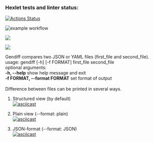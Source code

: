 ### Hexlet tests and linter status:
[![Actions Status](https://github.com/LenaVolkova/python-project-lvl2/workflows/hexlet-check/badge.svg)](https://github.com/LenaVolkova/python-project-lvl2/actions)

![example workflow](https://github.com/LenaVolkova/python-project-lvl2/actions/workflows/linter-test-check.yml/badge.svg)

<a href="https://codeclimate.com/github/LenaVolkova/python-project-lvl2/maintainability"><img src="https://api.codeclimate.com/v1/badges/32e1c78a48bc3c1fd102/maintainability" /></a>

<a href="https://codeclimate.com/github/LenaVolkova/python-project-lvl2/test_coverage"><img src="https://api.codeclimate.com/v1/badges/32e1c78a48bc3c1fd102/test_coverage" /></a>

Gendiff compares two JSON or YAML files (first_file and second_file).<br>
usage: gendiff [-h] [-f FORMAT] first_file second_file<br>
optional arguments: <br>
  <b>-h, --help</b> show help message and exit<br>
  <b>-f FORMAT, --format FORMAT</b> set format of output<br>
<br>
Difference between files can be printed in several ways.<br>
1. Structured view (by default)<br>
[![asciicast](https://asciinema.org/a/1bc6R82dFQ3OTowcQ7qarmzcM.svg)](https://asciinema.org/a/1bc6R82dFQ3OTowcQ7qarmzcM)

2. Plain view (--format: plain)<br>
[![asciicast](https://asciinema.org/a/Fpl1OXy7qd6lZOFIwI4mVbwUi.svg)](https://asciinema.org/a/Fpl1OXy7qd6lZOFIwI4mVbwUi)

3. JSON-format (--format: JSON)<br>
[![asciicast](https://asciinema.org/a/3wOu3WamHgJC9ciASzMyRstF0.svg)](https://asciinema.org/a/3wOu3WamHgJC9ciASzMyRstF0)

